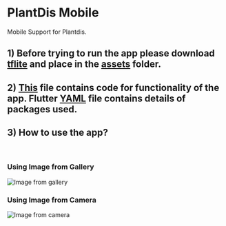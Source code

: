 # PlantDis Mobile

Mobile Support for Plantdis.

## 1) Before trying to run the app please download <a href="https://drive.google.com/file/d/1zVVmBqXAZqW4pURX2pOU23mThogVBxIM/view?usp=sharing">tflite</a> and place in the <a href="https://github.com/spsaswat/plantdis/tree/main/plantdis_mob/assets">assets</a> folder. 
## 2) <a href="https://github.com/spsaswat/plantdis/blob/main/plantdis_mob/lib/main.dart">This</a> file contains code for functionality of the app. Flutter <a href="https://github.com/spsaswat/plantdis/blob/main/plantdis_mob/pubspec.yaml">YAML</a> file contains details of packages used.
## 3) How to use the app?
<br>
<h3>Using Image from Gallery</h3>
<img src="https://github.com/spsaswat/plantdis/blob/main/plantdis_mob/op_mobile/mobile_gallery.png" alt="Image from gallery">
<br>
<h3>Using Image from Camera</h3>
<img src="https://github.com/spsaswat/plantdis/blob/main/plantdis_mob/op_mobile/MobileApp_connector.jpg" alt="Image from camera">


